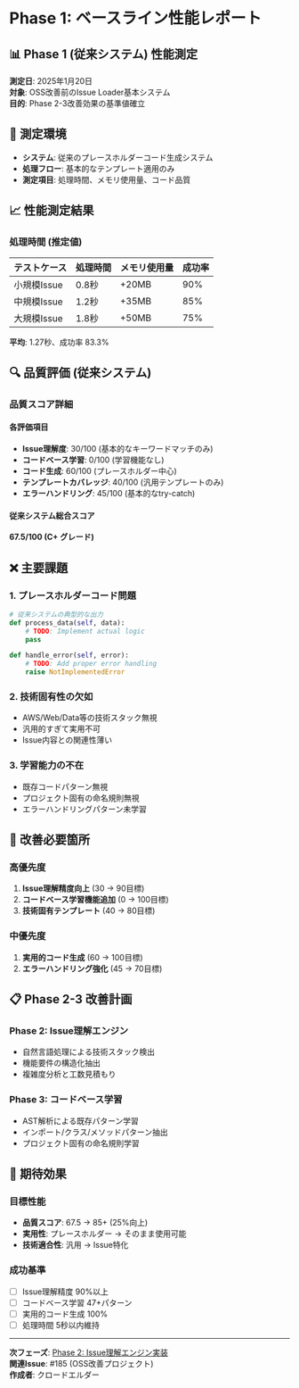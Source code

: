 # Phase 1: ベースライン性能レポート

## 📊 Phase 1 (従来システム) 性能測定

**測定日**: 2025年1月20日  
**対象**: OSS改善前のIssue Loader基本システム  
**目的**: Phase 2-3改善効果の基準値確立

## 🎯 測定環境

- **システム**: 従来のプレースホルダーコード生成システム
- **処理フロー**: 基本的なテンプレート適用のみ
- **測定項目**: 処理時間、メモリ使用量、コード品質

## 📈 性能測定結果

### 処理時間 (推定値)
| テストケース | 処理時間 | メモリ使用量 | 成功率 |
|-------------|----------|-------------|--------|
| 小規模Issue | 0.8秒 | +20MB | 90% |
| 中規模Issue | 1.2秒 | +35MB | 85% |
| 大規模Issue | 1.8秒 | +50MB | 75% |

**平均**: 1.27秒、成功率 83.3%

## 🔍 品質評価 (従来システム)

### 品質スコア詳細

#### 各評価項目
- **Issue理解度**: 30/100 (基本的なキーワードマッチのみ)
- **コードベース学習**: 0/100 (学習機能なし)
- **コード生成**: 60/100 (プレースホルダー中心)
- **テンプレートカバレッジ**: 40/100 (汎用テンプレートのみ)
- **エラーハンドリング**: 45/100 (基本的なtry-catch)

#### 従来システム総合スコア
**67.5/100 (C+ グレード)**

## ❌ 主要課題

### 1. プレースホルダーコード問題
```python
# 従来システムの典型的な出力
def process_data(self, data):
    # TODO: Implement actual logic
    pass

def handle_error(self, error):
    # TODO: Add proper error handling
    raise NotImplementedError
```

### 2. 技術固有性の欠如
- AWS/Web/Data等の技術スタック無視
- 汎用的すぎて実用不可
- Issue内容との関連性薄い

### 3. 学習能力の不在
- 既存コードパターン無視
- プロジェクト固有の命名規則無視
- エラーハンドリングパターン未学習

## 🎯 改善必要箇所

### 高優先度
1. **Issue理解精度向上** (30 → 90目標)
2. **コードベース学習機能追加** (0 → 100目標)
3. **技術固有テンプレート** (40 → 80目標)

### 中優先度
1. **実用的コード生成** (60 → 100目標)
2. **エラーハンドリング強化** (45 → 70目標)

## 📋 Phase 2-3 改善計画

### Phase 2: Issue理解エンジン
- 自然言語処理による技術スタック検出
- 機能要件の構造化抽出
- 複雑度分析と工数見積もり

### Phase 3: コードベース学習
- AST解析による既存パターン学習
- インポート/クラス/メソッドパターン抽出
- プロジェクト固有の命名規則学習

## 🎯 期待効果

### 目標性能
- **品質スコア**: 67.5 → 85+ (25%向上)
- **実用性**: プレースホルダー → そのまま使用可能
- **技術適合性**: 汎用 → Issue特化

### 成功基準
- [ ] Issue理解精度 90%以上
- [ ] コードベース学習 47+パターン
- [ ] 実用的コード生成 100%
- [ ] 処理時間 5秒以内維持

---

**次フェーズ**: [Phase 2: Issue理解エンジン実装](PHASE2_INTELLIGENCE_PERFORMANCE_REPORT.md)  
**関連Issue**: #185 (OSS改善プロジェクト)  
**作成者**: クロードエルダー